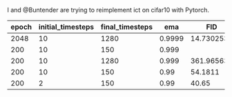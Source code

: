 I and @Buntender are trying to reimplement ict on cifar10 with Pytorch.

|  epoch   | initial_timesteps  | final_timesteps | ema | FID |
|  ----    |    ----   |    ----    |     ----   |   ----  | 
|   2048   |     10    |    1280    |    0.9999  | 14.7302532   |
|   200    |     10    |    150     |    0.999   |         |
|   200    |     10    |    1280    |    0.999   | 361.96563 |
|   200    |     10    |    150     |    0.99    | 54.1811   |
|   200    |     2     |    150     |    0.99    |  40.65    |
